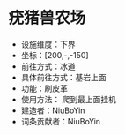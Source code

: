 # 疣猪兽农场

* 设施维度：下界
* 坐标：[200,-,-150]
* 前往方式：冰道
* 具体前往方式：基岩上面
* 功能：刷皮革
* 使用方法： 爬到最上面挂机
* 建造者：NiuBoYin
* 词条贡献者：NiuBoYin
